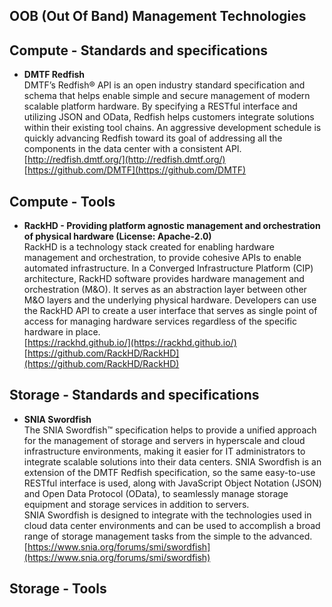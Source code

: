 ## OOB (Out Of Band) Management Technologies


## Compute - Standards and specifications

- **DMTF Redfish**  
DMTF’s Redfish® API is an open industry standard specification and schema that helps enable simple and secure management of modern scalable platform hardware. By specifying a RESTful interface and utilizing JSON and OData, Redfish helps customers integrate solutions within their existing tool chains. An aggressive development schedule is quickly advancing Redfish toward its goal of addressing all the components in the data center with a consistent API.  
[http://redfish.dmtf.org/](http://redfish.dmtf.org/)  
[https://github.com/DMTF](https://github.com/DMTF)  


## Compute - Tools

- **RackHD - Providing platform agnostic management and orchestration of physical hardware (License: Apache-2.0)**  
RackHD is a technology stack created for enabling hardware management and orchestration, to provide cohesive APIs to enable automated infrastructure. In a Converged Infrastructure Platform (CIP) architecture, RackHD software provides hardware management and orchestration (M&O). It serves as an abstraction layer between other M&O layers and the underlying physical hardware. Developers can use the RackHD API to create a user interface that serves as single point of access for managing hardware services regardless of the specific hardware in place.  
[https://rackhd.github.io/](https://rackhd.github.io/)  
[https://github.com/RackHD/RackHD](https://github.com/RackHD/RackHD)


## Storage - Standards and specifications

- **SNIA Swordfish**  
The SNIA Swordfish™ specification helps to provide a unified approach for the management of storage and servers in hyperscale and cloud infrastructure environments, making it easier for IT administrators to integrate scalable solutions into their data centers. SNIA Swordfish is an extension of the DMTF Redfish specification, so the same easy-to-use RESTful interface is used, along with JavaScript Object Notation (JSON) and Open Data Protocol (OData), to seamlessly manage storage equipment and storage services in addition to servers.  
SNIA Swordfish is designed to integrate with the technologies used in cloud data center environments and can be used to accomplish a broad range of storage management tasks from the simple to the advanced.  
[https://www.snia.org/forums/smi/swordfish](https://www.snia.org/forums/smi/swordfish)


## Storage - Tools


